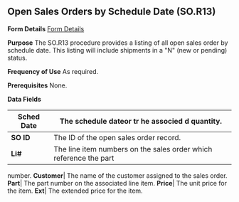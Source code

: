 ## Open Sales Orders by Schedule Date (SO.R13)
<PageHeader />

**Form Details**
[Form Details](../SO-R13-1/README.md)

**Purpose**
The SO.R13 procedure provides a listing of all open sales order by schedule
date. This listing will include shipments in a "N" (new or pending) status.

**Frequency of Use**
As required.

**Prerequisites**
None.

**Data Fields**

| **Sched Date** | The schedule dateor tr he associed d quantity.                    |
| -------------- | ----------------------------------------------------------------- |
| **SO ID**      | The ID of the open sales order record.                            |
| **Li#**        | The line item numbers on the sales order which reference the part |
number.
**Customer**|  The name of the customer assigned to the sales order.
**Part**|  The part number on the associated line item.
**Price**|  The unit price for the item.
**Ext**|  The extended price for the item.

<badge text= "Version 8.10.57 " vertical="middle" />

<PageFooter />

